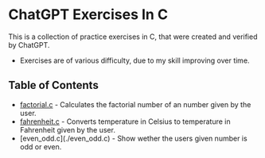 # ChatGPT Exercises In C

This is a collection of practice exercises in C, that were created and verified by ChatGPT.

- Exercises are of various difficulty, due to my skill improving over time.

## Table of Contents

- [factorial.c](./factorial.c) - Calculates the factorial number of an number given by the user.
- [fahrenheit.c](./fahrenheit.c) - Converts temperature in Celsius to temperature in Fahrenheit given by the user.
- [even_odd.c](./even_odd.c\) - Show wether the users given number is odd or even.
